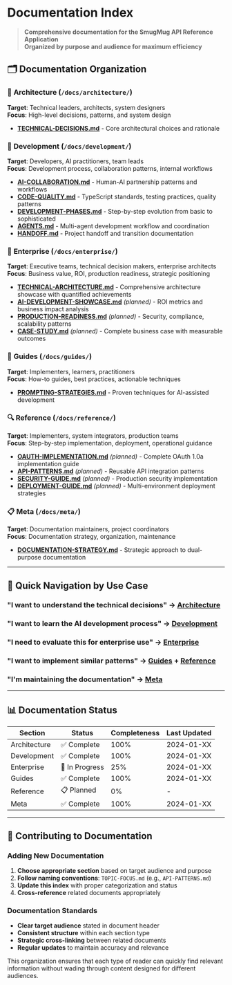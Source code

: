 # Documentation Index

> **Comprehensive documentation for the SmugMug API Reference Application**  
> **Organized by purpose and audience for maximum efficiency**

## 🗂️ Documentation Organization

### 📐 **Architecture** (`/docs/architecture/`)
**Target**: Technical leaders, architects, system designers  
**Focus**: High-level decisions, patterns, and system design

- **[TECHNICAL-DECISIONS.md](./architecture/TECHNICAL-DECISIONS.md)** - Core architectural choices and rationale

### 🔧 **Development** (`/docs/development/`)
**Target**: Developers, AI practitioners, team leads  
**Focus**: Development process, collaboration patterns, internal workflows

- **[AI-COLLABORATION.md](./development/AI-COLLABORATION.md)** - Human-AI partnership patterns and workflows
- **[CODE-QUALITY.md](./development/CODE-QUALITY.md)** - TypeScript standards, testing practices, quality patterns  
- **[DEVELOPMENT-PHASES.md](./development/DEVELOPMENT-PHASES.md)** - Step-by-step evolution from basic to sophisticated
- **[AGENTS.md](./development/AGENTS.md)** - Multi-agent development workflow and coordination
- **[HANDOFF.md](./development/HANDOFF.md)** - Project handoff and transition documentation

### 🎯 **Enterprise** (`/docs/enterprise/`)
**Target**: Executive teams, technical decision makers, enterprise architects  
**Focus**: Business value, ROI, production readiness, strategic positioning

- **[TECHNICAL-ARCHITECTURE.md](./enterprise/TECHNICAL-ARCHITECTURE.md)** - Comprehensive architecture showcase with quantified achievements
- **[AI-DEVELOPMENT-SHOWCASE.md](./enterprise/AI-DEVELOPMENT-SHOWCASE.md)** *(planned)* - ROI metrics and business impact analysis
- **[PRODUCTION-READINESS.md](./enterprise/PRODUCTION-READINESS.md)** *(planned)* - Security, compliance, scalability patterns
- **[CASE-STUDY.md](./enterprise/CASE-STUDY.md)** *(planned)* - Complete business case with measurable outcomes

### 📖 **Guides** (`/docs/guides/`)
**Target**: Implementers, learners, practitioners  
**Focus**: How-to guides, best practices, actionable techniques

- **[PROMPTING-STRATEGIES.md](./guides/PROMPTING-STRATEGIES.md)** - Proven techniques for AI-assisted development

### 🔍 **Reference** (`/docs/reference/`)
**Target**: Implementers, system integrators, production teams  
**Focus**: Step-by-step implementation, deployment, operational guidance

- **[OAUTH-IMPLEMENTATION.md](./reference/OAUTH-IMPLEMENTATION.md)** *(planned)* - Complete OAuth 1.0a implementation guide
- **[API-PATTERNS.md](./reference/API-PATTERNS.md)** *(planned)* - Reusable API integration patterns
- **[SECURITY-GUIDE.md](./reference/SECURITY-GUIDE.md)** *(planned)* - Production security implementation
- **[DEPLOYMENT-GUIDE.md](./reference/DEPLOYMENT-GUIDE.md)** *(planned)* - Multi-environment deployment strategies

### 📋 **Meta** (`/docs/meta/`)
**Target**: Documentation maintainers, project coordinators  
**Focus**: Documentation strategy, organization, maintenance

- **[DOCUMENTATION-STRATEGY.md](./meta/DOCUMENTATION-STRATEGY.md)** - Strategic approach to dual-purpose documentation

---

## 🎯 Quick Navigation by Use Case

### "I want to understand the technical decisions" → [Architecture](./architecture/)
### "I want to learn the AI development process" → [Development](./development/) 
### "I need to evaluate this for enterprise use" → [Enterprise](./enterprise/)
### "I want to implement similar patterns" → [Guides](./guides/) + [Reference](./reference/)
### "I'm maintaining the documentation" → [Meta](./meta/)

---

## 📊 Documentation Status

| Section | Status | Completeness | Last Updated |
|---------|--------|--------------|--------------|
| Architecture | ✅ Complete | 100% | 2024-01-XX |
| Development | ✅ Complete | 100% | 2024-01-XX | 
| Enterprise | 🚧 In Progress | 25% | 2024-01-XX |
| Guides | ✅ Complete | 100% | 2024-01-XX |
| Reference | 📋 Planned | 0% | - |
| Meta | ✅ Complete | 100% | 2024-01-XX |

---

## 🤝 Contributing to Documentation

### Adding New Documentation
1. **Choose appropriate section** based on target audience and purpose
2. **Follow naming conventions**: `TOPIC-FOCUS.md` (e.g., `API-PATTERNS.md`)
3. **Update this index** with proper categorization and status
4. **Cross-reference** related documents appropriately

### Documentation Standards
- **Clear target audience** stated in document header
- **Consistent structure** within each section type
- **Strategic cross-linking** between related documents  
- **Regular updates** to maintain accuracy and relevance

This organization ensures that each type of reader can quickly find relevant information without wading through content designed for different audiences.
